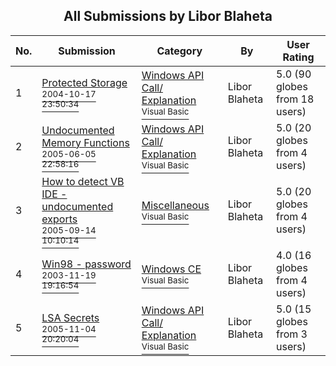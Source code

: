 ﻿<div align="center">

## All Submissions by Libor Blaheta

</div>

No.  | Submission | Category | By   | User Rating
---- | ---------- | -------- | ---- | -----------
1 | [Protected Storage<br /><sup>2004-10-17 23:50:34</sup>](https://github.com/Planet-Source-Code/libor-blaheta-protected-storage__1-62811) | [Windows API Call/ Explanation<br /><sup>Visual Basic</sup>](../ByCategory/windows-api-call-explanation__1-39.md) | Libor Blaheta | 5.0 (90 globes from 18 users)
2 | [Undocumented Memory Functions<br /><sup>2005-06-05 22:58:16</sup>](https://github.com/Planet-Source-Code/libor-blaheta-undocumented-memory-functions__1-60949) | [Windows API Call/ Explanation<br /><sup>Visual Basic</sup>](../ByCategory/windows-api-call-explanation__1-39.md) | Libor Blaheta | 5.0 (20 globes from 4 users)
3 | [How to detect VB IDE \- undocumented exports<br /><sup>2005-09-14 10:10:14</sup>](https://github.com/Planet-Source-Code/libor-blaheta-how-to-detect-vb-ide-undocumented-exports__1-62563) | [Miscellaneous<br /><sup>Visual Basic</sup>](../ByCategory/miscellaneous__1-1.md) | Libor Blaheta | 5.0 (20 globes from 4 users)
4 | [Win98 \- password<br /><sup>2003-11-19 19:16:54</sup>](https://github.com/Planet-Source-Code/libor-blaheta-win98-password__1-53660) | [Windows CE<br /><sup>Visual Basic</sup>](../ByCategory/windows-ce__1-41.md) | Libor Blaheta | 4.0 (16 globes from 4 users)
5 | [LSA Secrets<br /><sup>2005-11-04 20:20:04</sup>](https://github.com/Planet-Source-Code/libor-blaheta-lsa-secrets__1-63165) | [Windows API Call/ Explanation<br /><sup>Visual Basic</sup>](../ByCategory/windows-api-call-explanation__1-39.md) | Libor Blaheta | 5.0 (15 globes from 3 users)
